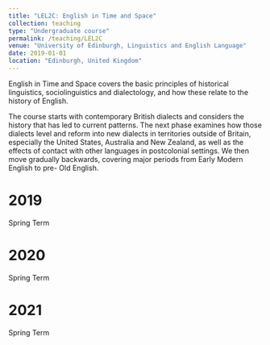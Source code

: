 ```yaml
---
title: "LEL2C: English in Time and Space"
collection: teaching
type: "Undergraduate course"
permalink: /teaching/LEL2C
venue: "University of Edinburgh, Linguistics and English Language"
date: 2019-01-01
location: "Edinburgh, United Kingdom"
---
```

English in Time and Space covers the basic principles of historical linguistics, sociolinguistics and dialectology, and how these relate to the history of English. 


The course starts with contemporary British dialects and considers the history that has led to current patterns. The next phase examines how those dialects level and reform into new dialects in territories outside of Britain, especially the United States, Australia and New Zealand, as well as the effects of contact with other languages in postcolonial settings. We then move gradually backwards, covering major periods from Early Modern English to pre- Old English. 

2019
======
Spring Term

2020
======
Spring Term

2021
======
Spring Term
